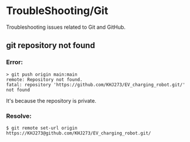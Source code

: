 # TroubleShooting/Git
Troubleshooting issues related to Git and GitHub.

## git repository not found
### Error:
```
> git push origin main:main
remote: Repository not found.
fatal: repository 'https://github.com/KHJ273/EV_charging_robot.git/' not found
```
It's because the repository is private.    
### Resolve:
```
$ git remote set-url origin https://KHJ273@github.com/KHJ273/EV_charging_robot.git/
```
